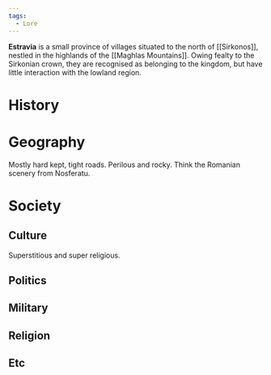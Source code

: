```yaml
---
tags:
  - Lore
---
```

**Estravia** is a small province of villages situated to the north of [[Sirkonos]], nestled in the highlands of the [[Maghlas Mountains]]. Owing fealty to the Sirkonian crown, they are recognised as belonging to the kingdom, but have little interaction with the lowland region.

# History

# Geography
Mostly hard kept, tight roads. Perilous and rocky. Think the Romanian scenery from Nosferatu.
# Society
## Culture
Superstitious and super religious.
## Politics
## Military
## Religion
## Etc